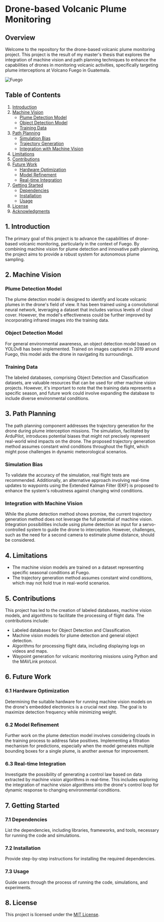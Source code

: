 # Drone-based Volcanic Plume Monitoring

## Overview

Welcome to the repository for the drone-based volcanic plume monitoring project. This project is the result of my master's thesis that explores the integration of machine vision and path planning techniques to enhance the capabilities of drones in monitoring volcanic activities, specifically targeting plume interceptions at Volcano Fuego in Guatemala.

![Fuego](https://theworldtravelguy.com/wp-content/uploads/2022/12/DSCF8237_1200-3.jpg)


## Table of Contents

1. [Introduction](#introduction)
2. [Machine Vision](#machine-vision)
    - [Plume Detection Model](#plume-detection-model)
    - [Object Detection Model](#object-detection-model)
    - [Training Data](#training-data)
3. [Path Planning](#path-planning)
    - [Simulation Bias](#simulation-bias)
    - [Trajectory Generation](#trajectory-generation)
    - [Integration with Machine Vision](#integration-with-machine-vision)
4. [Limitations](#limitations)
5. [Contributions](#contributions)
6. [Future Work](#future-work)
    - [Hardware Optimization](#hardware-optimization)
    - [Model Refinement](#model-refinement)
    - [Real-time Integration](#real-time-integration)
7. [Getting Started](#getting-started)
    - [Dependencies](#dependencies)
    - [Installation](#installation)
    - [Usage](#usage)
8. [License](#license)
9. [Acknowledgments](#acknowledgments)

## 1. Introduction

The primary goal of this project is to advance the capabilities of drone-based volcanic monitoring, particularly in the context of Fuego. By combining machine vision for plume detection and innovative path planning, the project aims to provide a robust system for autonomous plume sampling.

## 2. Machine Vision

### Plume Detection Model

The plume detection model is designed to identify and locate volcanic plumes in the drone's field of view. It has been trained using a convolutional neural network, leveraging a dataset that includes various levels of cloud cover. However, the model's effectiveness could be further improved by incorporating infrared images into the training data.

### Object Detection Model

For general environmental awareness, an object detection model based on YOLOv8 has been implemented. Trained on images captured in 2019 around Fuego, this model aids the drone in navigating its surroundings.

### Training Data

The labeled databases, comprising Object Detection and Classification datasets, are valuable resources that can be used for other machine vision projects. However, it's important to note that the training data represents a specific season, and future work could involve expanding the database to include diverse environmental conditions.

## 3. Path Planning

The path planning component addresses the trajectory generation for the drone during plume interception missions. The simulation, facilitated by ArduPilot, introduces potential biases that might not precisely represent real-world wind impacts on the drone. The proposed trajectory generation method assumes constant wind conditions throughout the flight, which might pose challenges in dynamic meteorological scenarios.

### Simulation Bias

To validate the accuracy of the simulation, real flight tests are recommended. Additionally, an alternative approach involving real-time updates to waypoints using the Extended Kalman Filter (EKF) is proposed to enhance the system's robustness against changing wind conditions.

### Integration with Machine Vision

While the plume detection method shows promise, the current trajectory generation method does not leverage the full potential of machine vision. Integration possibilities include using plume detection as input for a servo-controlled system to guide the drone to interception. However, challenges, such as the need for a second camera to estimate plume distance, should be considered.

## 4. Limitations

- The machine vision models are trained on a dataset representing specific seasonal conditions at Fuego.
- The trajectory generation method assumes constant wind conditions, which may not hold true in real-world scenarios.

## 5. Contributions

This project has led to the creation of labeled databases, machine vision models, and algorithms to facilitate the processing of flight data. The contributions include:

- Labeled databases for Object Detection and Classification.
- Machine vision models for plume detection and general object detection.
- Algorithms for processing flight data, including displaying logs on videos and maps.
- Waypoint generation for volcanic monitoring missions using Python and the MAVLink protocol.

## 6. Future Work

### 6.1 Hardware Optimization

Determining the suitable hardware for running machine vision models on the drone's embedded electronics is a crucial next step. The goal is to maximize detection frequency while minimizing weight.

### 6.2 Model Refinement

Further work on the plume detection model involves considering clouds in the training process to address false positives. Implementing a filtration mechanism for predictions, especially when the model generates multiple bounding boxes for a single plume, is another avenue for improvement.

### 6.3 Real-time Integration

Investigate the possibility of generating a control law based on data extracted by machine vision algorithms in real-time. This includes exploring the integration of machine vision algorithms into the drone's control loop for dynamic response to changing environmental conditions.

## 7. Getting Started

### 7.1 Dependencies

List the dependencies, including libraries, frameworks, and tools, necessary for running the code and simulations.

### 7.2 Installation

Provide step-by-step instructions for installing the required dependencies.

### 7.3 Usage

Guide users through the process of running the code, simulations, and experiments.

## 8. License

This project is licensed under the [MIT License](LICENSE).



